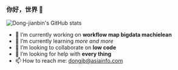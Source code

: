 ### 你好，世界 👋
![Dong-jianbin's GitHub stats](https://github-readme-stats.vercel.app/api?username=dong-jianbin&show_icons=true&theme=radical)  
- 🔭 I’m currently working on **workflow map bigdata machielean**
- 🌱 I’m currently learning *more and more*
- 👯 I’m looking to collaborate on **low code**
- 🤔 I’m looking for help with **every thing**
- 📫 How to reach me: dongjb@asiainfo.com   

